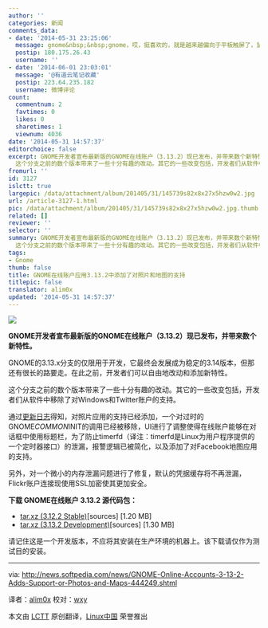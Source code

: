 ```yaml
---
author: ''
categories: 新闻
comments_data:
- date: '2014-05-31 23:25:06'
  message: gnome&nbsp;&nbsp;gnome，哎，挺喜欢的，就是越来越偏向于平板触屏了，鼠标甩来甩去的，哎！
  postip: 180.175.26.43
  username: ''
- date: '2014-06-01 23:03:01'
  message: '@有道云笔记收藏'
  postip: 223.64.235.182
  username: 微博评论
count:
  commentnum: 2
  favtimes: 0
  likes: 0
  sharetimes: 1
  viewnum: 4036
date: '2014-05-31 14:57:37'
editorchoice: false
excerpt: GNOME开发者宣布最新版的GNOME在线账户（3.13.2）现已发布，并带来数个新特性。 GNOME的3.13.x分支的仅限用于开发，它最终会发展成为稳定的3.14版本，但那还有很长的路要走。在此之前，开发者们可以自由地改动和添加新特性。
  这个分支之前的数个版本带来了一些十分有趣的改动。其它的一些改变包括，开发者们从软件中移除了对Windows和Twitter账户的支持。 通过更新日志得知，对照片应用的支持已经添加，一个对过时的GNOMECOMMONINIT的调用已经被移除，UI进行了调整使得在线账户能够在对话框中使用标题栏，为了防止timerfd（译注：timerfd
fromurl: ''
id: 3127
islctt: true
largepic: /data/attachment/album/201405/31/145739s82x8x27x5hzw0w2.jpg
url: /article-3127-1.html
pic: /data/attachment/album/201405/31/145739s82x8x27x5hzw0w2.jpg.thumb.jpg
related: []
reviewer: ''
selector: ''
summary: GNOME开发者宣布最新版的GNOME在线账户（3.13.2）现已发布，并带来数个新特性。 GNOME的3.13.x分支的仅限用于开发，它最终会发展成为稳定的3.14版本，但那还有很长的路要走。在此之前，开发者们可以自由地改动和添加新特性。
  这个分支之前的数个版本带来了一些十分有趣的改动。其它的一些改变包括，开发者们从软件中移除了对Windows和Twitter账户的支持。 通过更新日志得知，对照片应用的支持已经添加，一个对过时的GNOMECOMMONINIT的调用已经被移除，UI进行了调整使得在线账户能够在对话框中使用标题栏，为了防止timerfd（译注：timerfd
tags:
- Gnome
thumb: false
title: GNOME在线账户应用3.13.2中添加了对照片和地图的支持
titlepic: false
translator: alim0x
updated: '2014-05-31 14:57:37'
---
```


![](/data/attachment/album/201405/31/145739s82x8x27x5hzw0w2.jpg)


**GNOME开发者宣布最新版的GNOME在线账户（3.13.2）现已发布，并带来数个新特性。**


GNOME的3.13.x分支的仅限用于开发，它最终会发展成为稳定的3.14版本，但那还有很长的路要走。在此之前，开发者们可以自由地改动和添加新特性。


这个分支之前的数个版本带来了一些十分有趣的改动。其它的一些改变包括，开发者们从软件中移除了对Windows和Twitter账户的支持。


通过[更新日志](http://ftp.acc.umu.se/pub/GNOME/sources/gnome-online-accounts/3.13/gnome-online-accounts-3.13.2.news)得知，对照片应用的支持已经添加，一个对过时的GNOME*COMMON*INIT的调用已经被移除，UI进行了调整使得在线账户能够在对话框中使用标题栏，为了防止timerfd（译注：timerfd是Linux为用户程序提供的一个定时器接口）的泄漏，报警逻辑已被简化，以及添加了对Facebook地图应用的支持。


另外，对一个微小的内存泄漏问题进行了修复，默认的凭据缓存将不再泄漏，Flickr账户连接现使用SSL加密使其更加安全。


**下载 GNOME在线账户 3.13.2 源代码包：**


* [tar.xz (3.12.2 Stable)](http://ftp.acc.umu.se/pub/GNOME/sources/gnome-online-accounts/3.12/gnome-online-accounts-3.12.2.tar.xz)[sources] [1.20 MB]
* [tar.xz (3.13.2 Development)](http://ftp.acc.umu.se/pub/GNOME/sources/gnome-online-accounts/3.13/gnome-online-accounts-3.13.2.tar.xz)[sources] [1.30 MB]


请记住这是一个开发版本，不应将其安装在生产环境的机器上。该下载请仅作为测试目的安装。




---


via: <http://news.softpedia.com/news/GNOME-Online-Accounts-3-13-2-Adds-Support-or-Photos-and-Maps-444249.shtml>


译者：[alim0x](https://github.com/alim0x) 校对：[wxy](https://github.com/wxy)


本文由 [LCTT](https://github.com/LCTT/TranslateProject) 原创翻译，[Linux中国](http://linux.cn/) 荣誉推出